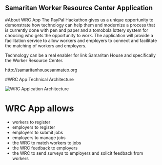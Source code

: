 ## Samaritan Worker Resource Center Application 

#About WRC App
The PayPal Hackathon gives us a unique opportunity to demonstrate how
technology can help them and modernize a process that is currently done
with pen and paper and a tomobola lottery system for choosing who gets
the opportunity to work. The application will provide a facilitation
service to allow workers and employers to connect and facilitate the
matching of workers and employers.

Technology can be a real enabler for link Samaritan House and
specifically the Worker Resource Center.  

 
http://samaritanhousesanmateo.org 


#WRC App Technical Architecture

![WRC Applcation Architecture](/images/App_Arch.png?raw=true "WRC
Application Architecture")


# WRC App allows
  * workers to register
  * employers to register
  * employers to submit jobs
  * employers to manage jobs
  * the WRC to match workers to jobs
  * the WRC feedback to employers
  * the WRC to send surveys to employers and solicit feedback from
    workers
